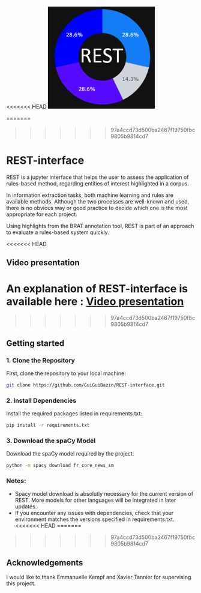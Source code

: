 
<<<<<<< HEAD
![Logo](logo.png)


=======
>>>>>>> 97a4ccd73d500ba2467f19750fbc9805b9814cd7
# REST-interface

REST is a jupyter interface that helps the user to assess the application of rules-based method, regarding entities of interest highlighted in a corpus. 

In information extraction tasks, both machine learning and rules are available methods. Although the two processes are well-known and used, there is no obvious way or good practice to decide which one is the most appropriate for each project. 

Using highlights from the BRAT annotation tool, REST is part of an approach to evaluate a rules-based system quickly.

<<<<<<< HEAD





## Video presentation

An explanation of REST-interface is available here :
[Video presentation](https://vimeo.com/1005460293?share=copy)
=======
>>>>>>> 97a4ccd73d500ba2467f19750fbc9805b9814cd7
## Getting started

### 1. Clone the Repository

First, clone the repository to your local machine:
```bash
git clone https://github.com/GuiGuiBazin/REST-interface.git
```
### 2. Install Dependencies
Install the required packages listed in requirements.txt:
```bash
pip install -r requirements.txt
```
### 3. Download the spaCy Model
Download the spaCy model required by the project:
```bash
python -m spacy download fr_core_news_sm
```

### Notes: 
- Spacy model download is absolutly necessary for the current version of REST. More models for other languages will be integrated in later updates. 
- If you encounter any issues with dependencies, check that your environment matches the versions specified in requirements.txt.
<<<<<<< HEAD
=======




>>>>>>> 97a4ccd73d500ba2467f19750fbc9805b9814cd7
## Acknowledgements

I would like to thank Emmanuelle Kempf and Xavier Tannier for supervising this project. 

